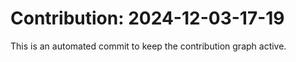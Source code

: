 # Contribution: 2024-12-03-17-19
This is an automated commit to keep the contribution graph active.
